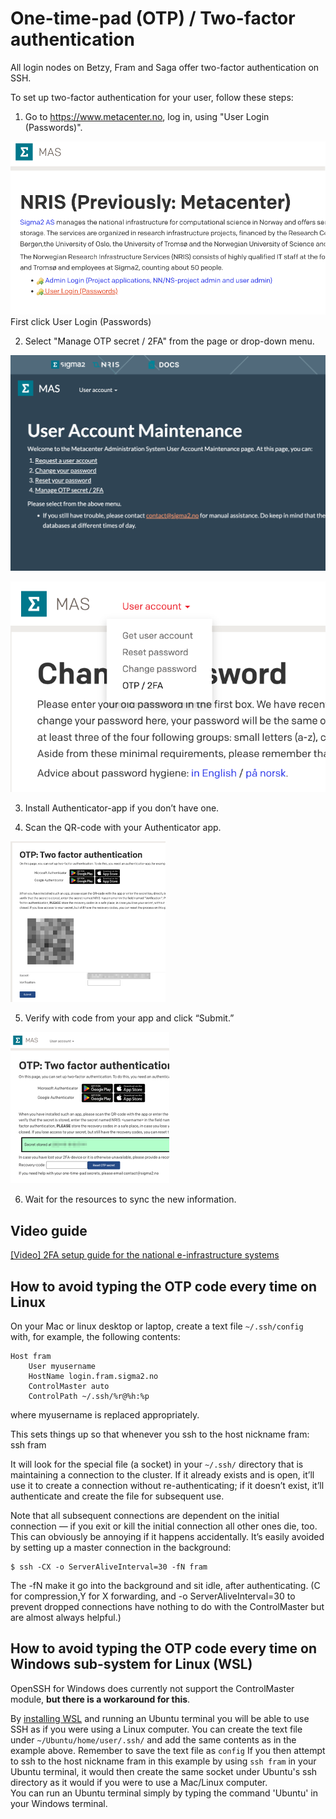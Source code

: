 # One-time-pad (OTP) / Two-factor authentication #

All login nodes on Betzy, Fram and Saga offer two-factor authentication on SSH.

To set up two-factor authentication for your user, follow these steps:

1.	Go to <https://www.metacenter.no>, log in, using "User Login (Passwords)".

![www.metacenter.no frontpage screenshot](screenshots/frontpage.png)
First click User Login (Passwords)

2.	Select "Manage OTP secret / 2FA" from the page or drop-down menu.

![www.metacenter.no frontpage screenshot](screenshots/menu_page.png)

![www.metacenter.no frontpage screenshot](screenshots/menu_list.png)

3.	Install Authenticator-app if you don’t have one.

4.	Scan the QR-code with your Authenticator app.

![www.metacenter.no frontpage screenshot](screenshots/otp_startpage.png) 
 

5.	Verify with code from your app and click “Submit.”

![www.metacenter.no frontpage screenshot](screenshots/otp_setup_finished.png)

6.  Wait for the resources to sync the new information. 

## Video guide ## 

[[Video] 2FA setup guide for the national e-infrastructure systems](https://www.youtube.com/watch?v=az3HLlwlyDA)    


## How to avoid typing the OTP code every time on Linux

On your Mac or linux desktop or laptop, create a text file `~/.ssh/config` with, for example, the following contents:

```
Host fram
    User myusername
    HostName login.fram.sigma2.no
    ControlMaster auto
    ControlPath ~/.ssh/%r@%h:%p
```

where myusername is replaced appropriately.

This sets things up so that whenever you ssh to the host nickname fram: ssh fram

It will look for the special file (a socket) in your `~/.ssh/` directory that is maintaining a connection to the cluster. If it already exists and is open, it’ll use it to create a connection without re-authenticating; if it doesn’t exist, it’ll authenticate and create the file for subsequent use.

Note that all subsequent connections are dependent on the initial connection — if you exit or kill the initial connection all other ones die, too. This can obviously be annoying if it happens accidentally. It’s easily avoided by setting up a master connection in the background:

```console
$ ssh -CX -o ServerAliveInterval=30 -fN fram
```

The -fN make it go into the background and sit idle, after authenticating. (C for compression,Y for X forwarding, and -o ServerAliveInterval=30 to prevent dropped connections have nothing to do with the ControlMaster but are almost always helpful.)


## How to avoid typing the OTP code every time on Windows sub-system for Linux (WSL)

OpenSSH for Windows does currently not support the ControlMaster module, **but there is a workaround for this**.

By [installing WSL](https://learn.microsoft.com/en-us/windows/wsl/install) and running an Ubuntu terminal you will be able to use SSH as if you were using a Linux computer. You can create the text file under `~/Ubuntu/home/user/.ssh/` and add the same contents as in the example above. Remember to save the text file as `config`
If you then attempt to ssh to the host nickname fram in this example by using `ssh fram` in your Ubuntu terminal, it would then create the same socket under Ubuntu's ssh directory as it would if you were to use a Mac/Linux computer.    
You can run an Ubuntu terminal simply by typing the command 'Ubuntu' in your Windows terminal.    
